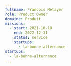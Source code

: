 ```yaml
---
fullname: Francois Metayer
role: Product Owner
domaine: Produit
missions:
  - start: 2021-10-18
    end: 2022-12-31
    status: service
    startups:
      - la-bonne-alternance
startups:
  - la-bonne-alternance
---
```

